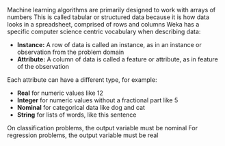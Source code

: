 Machine learning algorithms are primarily designed to work with arrays of numbers This is
called tabular or structured data because it is how data looks in a spreadsheet, comprised of
rows and columns Weka has a specific computer science centric vocabulary when describing
data:
- **Instance:** A row of data is called an instance, as in an instance or observation from the
problem domain
- **Attribute:** A column of data is called a feature or attribute, as in feature of the
observation

Each attribute can have a different type, for example:
- **Real** for numeric values like 12
- **Integer** for numeric values without a fractional part like 5
- **Nominal** for categorical data like dog and cat
- **String** for lists of words, like this sentence

On classification problems, the output variable must be nominal For regression problems,
the output variable must be real
